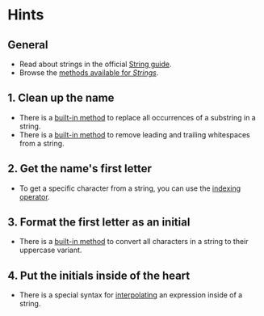 # Hints

## General

- Read about strings in the official [String guide][string-guide].
- Browse the [methods available for _Strings_][string-methods].

## 1. Clean up the name

- There is a [built-in method][string-replace] to replace all occurrences of a substring in a string.
- There is a [built-in method][string-strip] to remove leading and trailing whitespaces from a string.

## 2. Get the name's first letter

- To get a specific character from a string, you can use the [indexing operator][string-indexing].

## 3. Format the first letter as an initial

- There is a [built-in method][string-upcase] to convert all characters in a string to their uppercase variant.

## 4. Put the initials inside of the heart

- There is a special syntax for [interpolating][string-interpolation] an expression inside of a string.

[string-guide]: https://crystal-lang.org/reference/latest/tutorials/basics/40_strings.html
[string-methods]: https://crystal-lang.org/api/latest/String.html
[string-replace]: https://crystal-lang.org/api/latest/String.html#gsub%28string%3AString%2Creplacement%29%3AString-instance-method
[string-strip]: https://crystal-lang.org/api/latest/String.html#strip%3AString-instance-method
[string-indexing]: https://crystal-lang.org/api/latest/String.html#%5B%5D%28index%3AInt%29%3AChar-instance-method
[string-upcase]: https://crystal-lang.org/api/latest/String.html#upcase%28options%3AUnicode%3A%3ACaseOptions%3D%3Anone%29%3AString-instance-method
[string-interpolation]: https://crystal-lang.org/reference/latest/syntax_and_semantics/literals/string.html#interpolation
